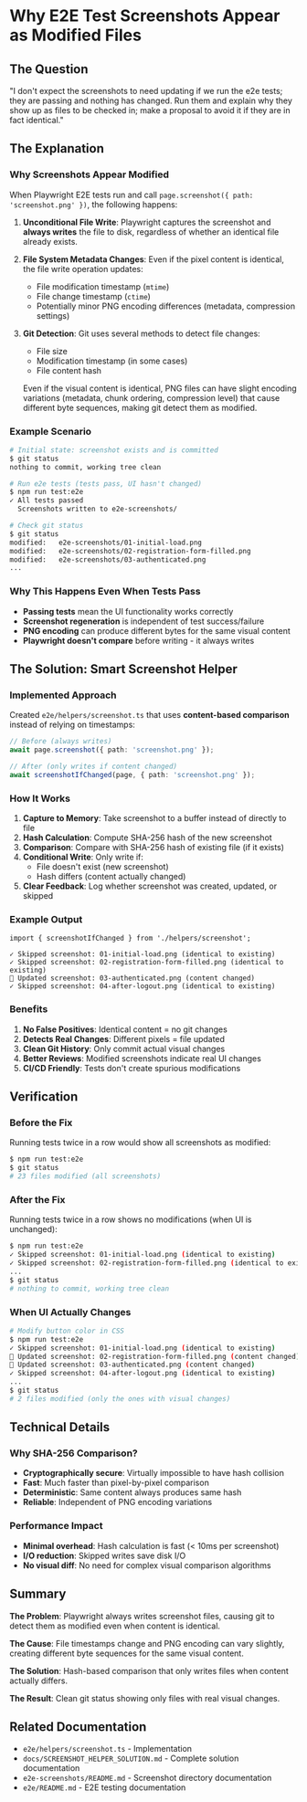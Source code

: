 # Why E2E Test Screenshots Appear as Modified Files

## The Question

"I don't expect the screenshots to need updating if we run the e2e tests; they are passing and nothing has changed. Run them and explain why they show up as files to be checked in; make a proposal to avoid it if they are in fact identical."

## The Explanation

### Why Screenshots Appear Modified

When Playwright E2E tests run and call `page.screenshot({ path: 'screenshot.png' })`, the following happens:

1. **Unconditional File Write**: Playwright captures the screenshot and **always writes** the file to disk, regardless of whether an identical file already exists.

2. **File System Metadata Changes**: Even if the pixel content is identical, the file write operation updates:
   - File modification timestamp (`mtime`)
   - File change timestamp (`ctime`)
   - Potentially minor PNG encoding differences (metadata, compression settings)

3. **Git Detection**: Git uses several methods to detect file changes:
   - File size
   - Modification timestamp (in some cases)
   - File content hash
   
   Even if the visual content is identical, PNG files can have slight encoding variations (metadata, chunk ordering, compression level) that cause different byte sequences, making git detect them as modified.

### Example Scenario

```bash
# Initial state: screenshot exists and is committed
$ git status
nothing to commit, working tree clean

# Run e2e tests (tests pass, UI hasn't changed)
$ npm run test:e2e
✓ All tests passed
  Screenshots written to e2e-screenshots/

# Check git status
$ git status
modified:   e2e-screenshots/01-initial-load.png
modified:   e2e-screenshots/02-registration-form-filled.png
modified:   e2e-screenshots/03-authenticated.png
...
```

### Why This Happens Even When Tests Pass

- **Passing tests** mean the UI functionality works correctly
- **Screenshot regeneration** is independent of test success/failure
- **PNG encoding** can produce different bytes for the same visual content
- **Playwright doesn't compare** before writing - it always writes

## The Solution: Smart Screenshot Helper

### Implemented Approach

Created `e2e/helpers/screenshot.ts` that uses **content-based comparison** instead of relying on timestamps:

```typescript
// Before (always writes)
await page.screenshot({ path: 'screenshot.png' });

// After (only writes if content changed)
await screenshotIfChanged(page, { path: 'screenshot.png' });
```

### How It Works

1. **Capture to Memory**: Take screenshot to a buffer instead of directly to file
2. **Hash Calculation**: Compute SHA-256 hash of the new screenshot
3. **Comparison**: Compare with SHA-256 hash of existing file (if it exists)
4. **Conditional Write**: Only write if:
   - File doesn't exist (new screenshot)
   - Hash differs (content actually changed)
5. **Clear Feedback**: Log whether screenshot was created, updated, or skipped

### Example Output

```
import { screenshotIfChanged } from './helpers/screenshot';

✓ Skipped screenshot: 01-initial-load.png (identical to existing)
✓ Skipped screenshot: 02-registration-form-filled.png (identical to existing)
📸 Updated screenshot: 03-authenticated.png (content changed)
✓ Skipped screenshot: 04-after-logout.png (identical to existing)
```

### Benefits

1. **No False Positives**: Identical content = no git changes
2. **Detects Real Changes**: Different pixels = file updated
3. **Clean Git History**: Only commit actual visual changes
4. **Better Reviews**: Modified screenshots indicate real UI changes
5. **CI/CD Friendly**: Tests don't create spurious modifications

## Verification

### Before the Fix

Running tests twice in a row would show all screenshots as modified:

```bash
$ npm run test:e2e
$ git status
# 23 files modified (all screenshots)
```

### After the Fix

Running tests twice in a row shows no modifications (when UI is unchanged):

```bash
$ npm run test:e2e
✓ Skipped screenshot: 01-initial-load.png (identical to existing)
✓ Skipped screenshot: 02-registration-form-filled.png (identical to existing)
...
$ git status
# nothing to commit, working tree clean
```

### When UI Actually Changes

```bash
# Modify button color in CSS
$ npm run test:e2e
✓ Skipped screenshot: 01-initial-load.png (identical to existing)
📸 Updated screenshot: 02-registration-form-filled.png (content changed)
📸 Updated screenshot: 03-authenticated.png (content changed)
✓ Skipped screenshot: 04-after-logout.png (identical to existing)
...
$ git status
# 2 files modified (only the ones with visual changes)
```

## Technical Details

### Why SHA-256 Comparison?

- **Cryptographically secure**: Virtually impossible to have hash collision
- **Fast**: Much faster than pixel-by-pixel comparison
- **Deterministic**: Same content always produces same hash
- **Reliable**: Independent of PNG encoding variations

### Performance Impact

- **Minimal overhead**: Hash calculation is fast (< 10ms per screenshot)
- **I/O reduction**: Skipped writes save disk I/O
- **No visual diff**: No need for complex visual comparison algorithms

## Summary

**The Problem**: Playwright always writes screenshot files, causing git to detect them as modified even when content is identical.

**The Cause**: File timestamps change and PNG encoding can vary slightly, creating different byte sequences for the same visual content.

**The Solution**: Hash-based comparison that only writes files when content actually differs.

**The Result**: Clean git status showing only files with real visual changes.

## Related Documentation

- `e2e/helpers/screenshot.ts` - Implementation
- `docs/SCREENSHOT_HELPER_SOLUTION.md` - Complete solution documentation
- `e2e-screenshots/README.md` - Screenshot directory documentation
- `e2e/README.md` - E2E testing documentation
